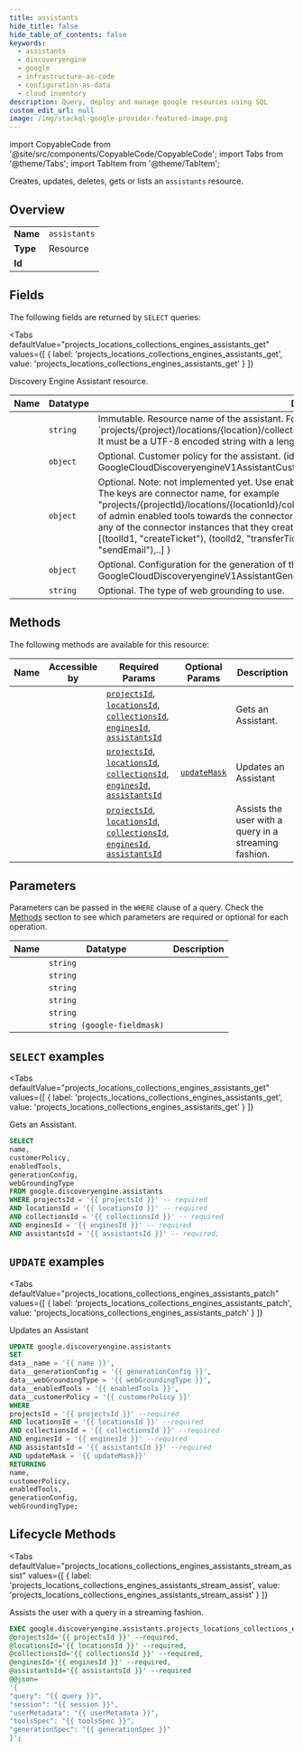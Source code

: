 ```yaml
--- 
title: assistants
hide_title: false
hide_table_of_contents: false
keywords:
  - assistants
  - discoveryengine
  - google
  - infrastructure-as-code
  - configuration-as-data
  - cloud inventory
description: Query, deploy and manage google resources using SQL
custom_edit_url: null
image: /img/stackql-google-provider-featured-image.png
---
```


import CopyableCode from '@site/src/components/CopyableCode/CopyableCode';
import Tabs from '@theme/Tabs';
import TabItem from '@theme/TabItem';

Creates, updates, deletes, gets or lists an <code>assistants</code> resource.

## Overview
<table><tbody>
<tr><td><b>Name</b></td><td><code>assistants</code></td></tr>
<tr><td><b>Type</b></td><td>Resource</td></tr>
<tr><td><b>Id</b></td><td><CopyableCode code="google.discoveryengine.assistants" /></td></tr>
</tbody></table>

## Fields

The following fields are returned by `SELECT` queries:

<Tabs
    defaultValue="projects_locations_collections_engines_assistants_get"
    values={[
        { label: 'projects_locations_collections_engines_assistants_get', value: 'projects_locations_collections_engines_assistants_get' }
    ]}
>
<TabItem value="projects_locations_collections_engines_assistants_get">

Discovery Engine Assistant resource.

<table>
<thead>
    <tr>
    <th>Name</th>
    <th>Datatype</th>
    <th>Description</th>
    </tr>
</thead>
<tbody>
<tr>
    <td><CopyableCode code="name" /></td>
    <td><code>string</code></td>
    <td>Immutable. Resource name of the assistant. Format: `projects/&#123;project&#125;/locations/&#123;location&#125;/collections/&#123;collection&#125;/engines/&#123;engine&#125;/assistants/&#123;assistant&#125;` It must be a UTF-8 encoded string with a length limit of 1024 characters.</td>
</tr>
<tr>
    <td><CopyableCode code="customerPolicy" /></td>
    <td><code>object</code></td>
    <td>Optional. Customer policy for the assistant. (id: GoogleCloudDiscoveryengineV1AssistantCustomerPolicy)</td>
</tr>
<tr>
    <td><CopyableCode code="enabledTools" /></td>
    <td><code>object</code></td>
    <td>Optional. Note: not implemented yet. Use enabled_actions instead. The enabled tools on this assistant. The keys are connector name, for example "projects/&#123;projectId&#125;/locations/&#123;locationId&#125;/collections/&#123;collectionId&#125;/dataconnector The values consist of admin enabled tools towards the connector instance. Admin can selectively enable multiple tools on any of the connector instances that they created in the project. For example &#123;"jira1ConnectorName": [(toolId1, "createTicket"), (toolId2, "transferTicket")], "gmail1ConnectorName": [(toolId3, "sendEmail"),..] &#125;</td>
</tr>
<tr>
    <td><CopyableCode code="generationConfig" /></td>
    <td><code>object</code></td>
    <td>Optional. Configuration for the generation of the assistant response. (id: GoogleCloudDiscoveryengineV1AssistantGenerationConfig)</td>
</tr>
<tr>
    <td><CopyableCode code="webGroundingType" /></td>
    <td><code>string</code></td>
    <td>Optional. The type of web grounding to use.</td>
</tr>
</tbody>
</table>
</TabItem>
</Tabs>

## Methods

The following methods are available for this resource:

<table>
<thead>
    <tr>
    <th>Name</th>
    <th>Accessible by</th>
    <th>Required Params</th>
    <th>Optional Params</th>
    <th>Description</th>
    </tr>
</thead>
<tbody>
<tr>
    <td><a href="#projects_locations_collections_engines_assistants_get"><CopyableCode code="projects_locations_collections_engines_assistants_get" /></a></td>
    <td><CopyableCode code="select" /></td>
    <td><a href="#parameter-projectsId"><code>projectsId</code></a>, <a href="#parameter-locationsId"><code>locationsId</code></a>, <a href="#parameter-collectionsId"><code>collectionsId</code></a>, <a href="#parameter-enginesId"><code>enginesId</code></a>, <a href="#parameter-assistantsId"><code>assistantsId</code></a></td>
    <td></td>
    <td>Gets an Assistant.</td>
</tr>
<tr>
    <td><a href="#projects_locations_collections_engines_assistants_patch"><CopyableCode code="projects_locations_collections_engines_assistants_patch" /></a></td>
    <td><CopyableCode code="update" /></td>
    <td><a href="#parameter-projectsId"><code>projectsId</code></a>, <a href="#parameter-locationsId"><code>locationsId</code></a>, <a href="#parameter-collectionsId"><code>collectionsId</code></a>, <a href="#parameter-enginesId"><code>enginesId</code></a>, <a href="#parameter-assistantsId"><code>assistantsId</code></a></td>
    <td><a href="#parameter-updateMask"><code>updateMask</code></a></td>
    <td>Updates an Assistant</td>
</tr>
<tr>
    <td><a href="#projects_locations_collections_engines_assistants_stream_assist"><CopyableCode code="projects_locations_collections_engines_assistants_stream_assist" /></a></td>
    <td><CopyableCode code="exec" /></td>
    <td><a href="#parameter-projectsId"><code>projectsId</code></a>, <a href="#parameter-locationsId"><code>locationsId</code></a>, <a href="#parameter-collectionsId"><code>collectionsId</code></a>, <a href="#parameter-enginesId"><code>enginesId</code></a>, <a href="#parameter-assistantsId"><code>assistantsId</code></a></td>
    <td></td>
    <td>Assists the user with a query in a streaming fashion.</td>
</tr>
</tbody>
</table>

## Parameters

Parameters can be passed in the `WHERE` clause of a query. Check the [Methods](#methods) section to see which parameters are required or optional for each operation.

<table>
<thead>
    <tr>
    <th>Name</th>
    <th>Datatype</th>
    <th>Description</th>
    </tr>
</thead>
<tbody>
<tr id="parameter-assistantsId">
    <td><CopyableCode code="assistantsId" /></td>
    <td><code>string</code></td>
    <td></td>
</tr>
<tr id="parameter-collectionsId">
    <td><CopyableCode code="collectionsId" /></td>
    <td><code>string</code></td>
    <td></td>
</tr>
<tr id="parameter-enginesId">
    <td><CopyableCode code="enginesId" /></td>
    <td><code>string</code></td>
    <td></td>
</tr>
<tr id="parameter-locationsId">
    <td><CopyableCode code="locationsId" /></td>
    <td><code>string</code></td>
    <td></td>
</tr>
<tr id="parameter-projectsId">
    <td><CopyableCode code="projectsId" /></td>
    <td><code>string</code></td>
    <td></td>
</tr>
<tr id="parameter-updateMask">
    <td><CopyableCode code="updateMask" /></td>
    <td><code>string (google-fieldmask)</code></td>
    <td></td>
</tr>
</tbody>
</table>

## `SELECT` examples

<Tabs
    defaultValue="projects_locations_collections_engines_assistants_get"
    values={[
        { label: 'projects_locations_collections_engines_assistants_get', value: 'projects_locations_collections_engines_assistants_get' }
    ]}
>
<TabItem value="projects_locations_collections_engines_assistants_get">

Gets an Assistant.

```sql
SELECT
name,
customerPolicy,
enabledTools,
generationConfig,
webGroundingType
FROM google.discoveryengine.assistants
WHERE projectsId = '{{ projectsId }}' -- required
AND locationsId = '{{ locationsId }}' -- required
AND collectionsId = '{{ collectionsId }}' -- required
AND enginesId = '{{ enginesId }}' -- required
AND assistantsId = '{{ assistantsId }}' -- required;
```
</TabItem>
</Tabs>


## `UPDATE` examples

<Tabs
    defaultValue="projects_locations_collections_engines_assistants_patch"
    values={[
        { label: 'projects_locations_collections_engines_assistants_patch', value: 'projects_locations_collections_engines_assistants_patch' }
    ]}
>
<TabItem value="projects_locations_collections_engines_assistants_patch">

Updates an Assistant

```sql
UPDATE google.discoveryengine.assistants
SET 
data__name = '{{ name }}',
data__generationConfig = '{{ generationConfig }}',
data__webGroundingType = '{{ webGroundingType }}',
data__enabledTools = '{{ enabledTools }}',
data__customerPolicy = '{{ customerPolicy }}'
WHERE 
projectsId = '{{ projectsId }}' --required
AND locationsId = '{{ locationsId }}' --required
AND collectionsId = '{{ collectionsId }}' --required
AND enginesId = '{{ enginesId }}' --required
AND assistantsId = '{{ assistantsId }}' --required
AND updateMask = '{{ updateMask}}'
RETURNING
name,
customerPolicy,
enabledTools,
generationConfig,
webGroundingType;
```
</TabItem>
</Tabs>


## Lifecycle Methods

<Tabs
    defaultValue="projects_locations_collections_engines_assistants_stream_assist"
    values={[
        { label: 'projects_locations_collections_engines_assistants_stream_assist', value: 'projects_locations_collections_engines_assistants_stream_assist' }
    ]}
>
<TabItem value="projects_locations_collections_engines_assistants_stream_assist">

Assists the user with a query in a streaming fashion.

```sql
EXEC google.discoveryengine.assistants.projects_locations_collections_engines_assistants_stream_assist 
@projectsId='{{ projectsId }}' --required, 
@locationsId='{{ locationsId }}' --required, 
@collectionsId='{{ collectionsId }}' --required, 
@enginesId='{{ enginesId }}' --required, 
@assistantsId='{{ assistantsId }}' --required 
@@json=
'{
"query": "{{ query }}", 
"session": "{{ session }}", 
"userMetadata": "{{ userMetadata }}", 
"toolsSpec": "{{ toolsSpec }}", 
"generationSpec": "{{ generationSpec }}"
}';
```
</TabItem>
</Tabs>

